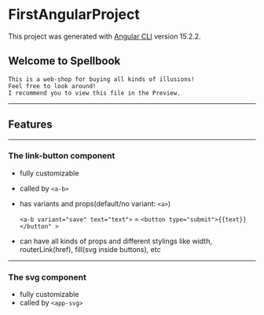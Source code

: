 # FirstAngularProject

This project was generated with [Angular CLI](https://github.com/angular/angular-cli) version 15.2.2.

## Welcome to Spellbook

    This is a web-shop for buying all kinds of illusions!
    Feel free to look around!
    I recommend you to view this file in the Preview.

<hr>

## Features

<hr>

### The **link-button** component

- fully customizable
- called by `<a-b>`
- has variants and props(default/no variant: `<a>`)
  <br>

  `<a-b variant="save" text="text">` = `<button type="submit">{{text}}</button" >`

- can have all kinds of props and different stylings like width, routerLink(href), fill(svg inside buttons), etc
<hr>

### The **svg** component

- fully customizable
- called by `<app-svg>`
